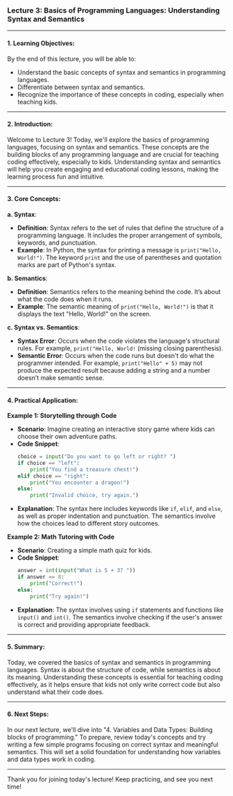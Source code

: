 ### Lecture 3: Basics of Programming Languages: Understanding Syntax and Semantics

---

#### 1. **Learning Objectives**:
By the end of this lecture, you will be able to:
- Understand the basic concepts of syntax and semantics in programming languages.
- Differentiate between syntax and semantics.
- Recognize the importance of these concepts in coding, especially when teaching kids.

---

#### 2. **Introduction**:
Welcome to Lecture 3! Today, we'll explore the basics of programming languages, focusing on syntax and semantics. These concepts are the building blocks of any programming language and are crucial for teaching coding effectively, especially to kids. Understanding syntax and semantics will help you create engaging and educational coding lessons, making the learning process fun and intuitive.

---

#### 3. **Core Concepts**:

**a. Syntax**:
- **Definition**: Syntax refers to the set of rules that define the structure of a programming language. It includes the proper arrangement of symbols, keywords, and punctuation.
- **Example**: In Python, the syntax for printing a message is `print("Hello, World!")`. The keyword `print` and the use of parentheses and quotation marks are part of Python's syntax.

**b. Semantics**:
- **Definition**: Semantics refers to the meaning behind the code. It’s about what the code does when it runs.
- **Example**: The semantic meaning of `print("Hello, World!")` is that it displays the text "Hello, World!" on the screen.

**c. Syntax vs. Semantics**:
- **Syntax Error**: Occurs when the code violates the language's structural rules. For example, `print("Hello, World!` (missing closing parenthesis).
- **Semantic Error**: Occurs when the code runs but doesn't do what the programmer intended. For example, `print("Hello" + 5)` may not produce the expected result because adding a string and a number doesn’t make semantic sense.

---

#### 4. **Practical Application**:

**Example 1: Storytelling through Code**
- **Scenario**: Imagine creating an interactive story game where kids can choose their own adventure paths.
- **Code Snippet**:
    ```python
    choice = input("Do you want to go left or right? ")
    if choice == "left":
        print("You find a treasure chest!")
    elif choice == "right":
        print("You encounter a dragon!")
    else:
        print("Invalid choice, try again.")
    ```
- **Explanation**: The syntax here includes keywords like `if`, `elif`, and `else`, as well as proper indentation and punctuation. The semantics involve how the choices lead to different story outcomes.

**Example 2: Math Tutoring with Code**
- **Scenario**: Creating a simple math quiz for kids.
- **Code Snippet**:
    ```python
    answer = int(input("What is 5 + 3? "))
    if answer == 8:
        print("Correct!")
    else:
        print("Try again!")
    ```
- **Explanation**: The syntax involves using `if` statements and functions like `input()` and `int()`. The semantics involve checking if the user's answer is correct and providing appropriate feedback.

---

#### 5. **Summary**:
Today, we covered the basics of syntax and semantics in programming languages. Syntax is about the structure of code, while semantics is about its meaning. Understanding these concepts is essential for teaching coding effectively, as it helps ensure that kids not only write correct code but also understand what their code does.

---

#### 6. **Next Steps**:
In our next lecture, we'll dive into "4. Variables and Data Types: Building blocks of programming." To prepare, review today's concepts and try writing a few simple programs focusing on correct syntax and meaningful semantics. This will set a solid foundation for understanding how variables and data types work in coding.

---

Thank you for joining today's lecture! Keep practicing, and see you next time!